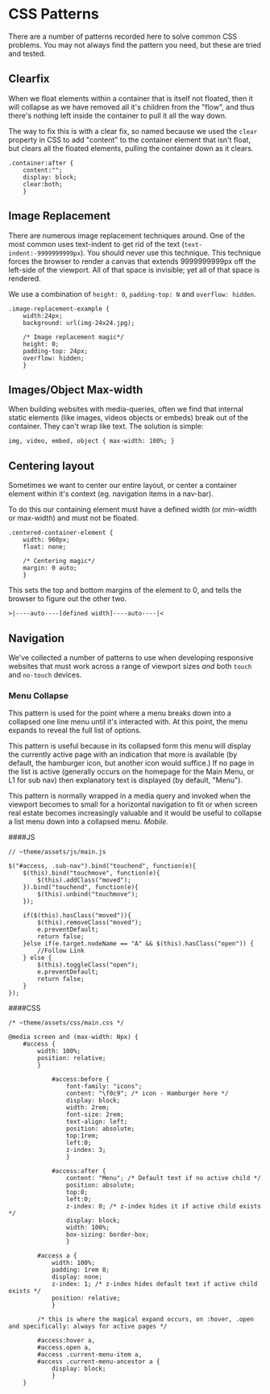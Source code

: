 # CSS Patterns

There are a number of patterns recorded here to solve common CSS problems. You may not always find the pattern you need, but these are tried and tested.

## Clearfix
When we float elements within a container that is itself not floated, then it will collapse as we have removed all it's children from the "flow", and thus there's nothing left inside the container to pull it all the way down.

The way to fix this is with a clear fix, so named because we used the `clear` property in CSS to add "content" to the container element that isn't float, but clears all the floated elements, pulling the container down as it clears.

	.container:after {
		content:"";
		display: block;
		clear:both;
		}


## Image Replacement
There are numerous image replacement techniques around. One of the most common uses text-indent to get rid of the text (`text-indent:-9999999999px`). You should never use this technique. This technique forces the browser to render a canvas that extends 9999999999px off the left-side of the viewport. All of that space is invisible; yet all of that space is rendered.

We use a combination of `height: 0`, `padding-top: N` and `overflow: hidden`.

	.image-replacement-example {
		width:24px;
		background: url(img-24x24.jpg);
		
		/* Image replacement magic*/
		height: 0;
		padding-top: 24px;
		overflow: hidden;
		}

## Images/Object Max-width
When building websites with media-queries, often we find that internal static elements (like images, videos objects or embeds) break out of the container. They can't wrap like text. The solution is simple:
	
	img, video, embed, object { max-width: 100%; }

## Centering layout
Sometimes we want to center our entire layout, or center a container element within it's context (eg. navigation items in a nav-bar).

To do this our containing element must have a defined width (or min-width or max-width) and must not be floated.

	.centered-container-element {
		width: 960px;
		float: none;
		
		/* Centering magic*/
		margin: 0 auto;
		}
		
This sets the top and bottom margins of the element to 0, and tells the browser to figure out the other two.

	>|----auto----[defined width]----auto----|<


## Navigation

We've collected a number of patterns to use when developing responsive websites that must work across a range of viewport sizes *and* both `touch` and `no-touch` devices.

### Menu Collapse

This pattern is used for the point where a menu breaks down into a collapsed one line menu until it's interacted with. At this point, the menu expands to reveal the full list of options.

This pattern is useful because in its collapsed form this menu will display the currently active page with an indication that more is available (by default, the hamburger icon, but another icon would suffice.) If no page in the list is active (generally occurs on the homepage for the Main Menu, or L1 for sub nav) then explanatory text is displayed (by default, "Menu").

This pattern is normally wrapped in a media query and invoked when the viewport becomes to small for a horizontal navigation to fit or when screen real estate becomes increasingly valuable and it would be useful to collapse a list menu down into a collapsed menu. _Mobile._

####JS
	
	// ~theme/assets/js/main.js

	$("#access, .sub-nav").bind("touchend", function(e){
		$(this).bind("touchmove", function(e){
			$(this).addClass("moved");
		}).bind("touchend", function(e){
			$(this).unbind("touchmove");
		});

		if($(this).hasClass("moved")){
			$(this).removeClass("moved");
			e.preventDefault;
			return false;
		}else if(e.target.nodeName == "A" && $(this).hasClass("open")) {
			//Follow Link
		} else {
			$(this).toggleClass("open");
			e.preventDefault;
			return false;
		}
	});

####CSS

	/* ~theme/assets/css/main.css */

	@media screen and (max-width: Npx) {
		#access {
			width: 100%;
			position: relative;
			}

				#access:before {
					font-family: "icons";
					content: "\f0c9"; /* icon - Hamburger here */
					display: block;
					width: 2rem;
					font-size: 2rem;
					text-align: left;
					position: absolute;
					top:1rem;
					left:0;
					z-index: 3;
					}

				#access:after {
					content: "Menu"; /* Default text if no active child */
					position: absolute;
					top:0;
					left:0;
					z-index: 0; /* z-index hides it if active child exists */
					display: block;
					width: 100%;
					box-sizing: border-box;
					}

			#access a {
				width: 100%;
				padding: 1rem 0;
				display: none;
				z-index: 1; /* z-index hides default text if active child exists */
				position: relative;
				}
				
			/* this is where the magical expand occurs, on :hover, .open and specifically: always for active pages */
			
			#access:hover a,
			#access.open a,
			#access .current-menu-item a,
			#access .current-menu-ancestor a {
				display: block;
				}
		}